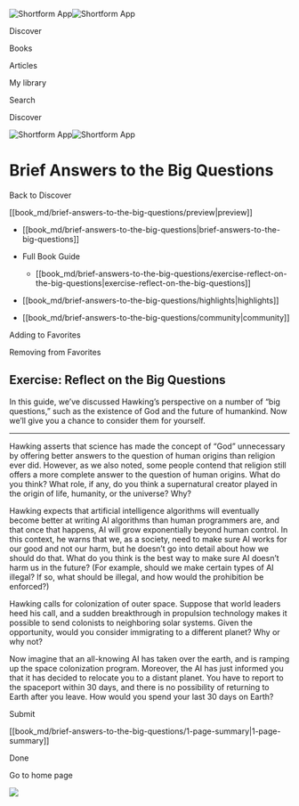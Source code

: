 ![Shortform App](/img/logo.36a2399e.svg)![Shortform App](/img/logo-dark.70c1b072.svg)

Discover

Books

Articles

My library

Search

Discover

![Shortform App](/img/logo.36a2399e.svg)![Shortform App](/img/logo-dark.70c1b072.svg)

# Brief Answers to the Big Questions

Back to Discover

[[book_md/brief-answers-to-the-big-questions/preview|preview]]

  * [[book_md/brief-answers-to-the-big-questions|brief-answers-to-the-big-questions]]
  * Full Book Guide

    * [[book_md/brief-answers-to-the-big-questions/exercise-reflect-on-the-big-questions|exercise-reflect-on-the-big-questions]]
  * [[book_md/brief-answers-to-the-big-questions/highlights|highlights]]
  * [[book_md/brief-answers-to-the-big-questions/community|community]]



Adding to Favorites 

Removing from Favorites 

## Exercise: Reflect on the Big Questions

In this guide, we’ve discussed Hawking’s perspective on a number of “big questions,” such as the existence of God and the future of humankind. Now we’ll give you a chance to consider them for yourself.

* * *

Hawking asserts that science has made the concept of “God” unnecessary by offering better answers to the question of human origins than religion ever did. However, as we also noted, some people contend that religion still offers a more complete answer to the question of human origins. What do you think? What role, if any, do you think a supernatural creator played in the origin of life, humanity, or the universe? Why?

Hawking expects that artificial intelligence algorithms will eventually become better at writing AI algorithms than human programmers are, and that once that happens, AI will grow exponentially beyond human control. In this context, he warns that we, as a society, need to make sure AI works for our good and not our harm, but he doesn’t go into detail about how we should do that. What do you think is the best way to make sure AI doesn’t harm us in the future? (For example, should we make certain types of AI illegal? If so, what should be illegal, and how would the prohibition be enforced?)

Hawking calls for colonization of outer space. Suppose that world leaders heed his call, and a sudden breakthrough in propulsion technology makes it possible to send colonists to neighboring solar systems. Given the opportunity, would you consider immigrating to a different planet? Why or why not?

Now imagine that an all-knowing AI has taken over the earth, and is ramping up the space colonization program. Moreover, the AI has just informed you that it has decided to relocate you to a distant planet. You have to report to the spaceport within 30 days, and there is no possibility of returning to Earth after you leave. How would you spend your last 30 days on Earth?

Submit 

[[book_md/brief-answers-to-the-big-questions/1-page-summary|1-page-summary]]

Done

Go to home page 

![](https://bat.bing.com/action/0?ti=56018282&Ver=2&mid=e0b7c33a-25d4-4a0f-9e41-e529f7b78289&sid=49fff5b0636c11eeb9c611038afc8668&vid=4a005010636c11ee80c703d4c4a7acd5&vids=0&msclkid=N&pi=0&lg=en-US&sw=800&sh=600&sc=24&nwd=1&tl=Shortform%20%7C%20Brief%20Answers%20to%20the%20Big%20Questions&p=https%3A%2F%2Fwww.shortform.com%2Fapp%2Fbook%2Fbrief-answers-to-the-big-questions%2Fexercise-reflect-on-the-big-questions&r=&lt=421&evt=pageLoad&sv=1&rn=830691)
